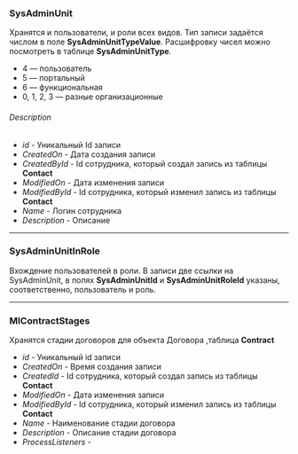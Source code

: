 ### SysAdminUnit
Хранятся и пользователи, и роли всех видов.
Тип записи задаётся числом в поле **SysAdminUnitTypeValue**.
Расшифровку чисел можно посмотреть в таблице **SysAdminUnitType**.
- 4 — пользователь
- 5 — портальный
- 6 — функциональная
- 0, 1, 2, 3 — разные организационные

###### Description

- *id* - Уникальный Id записи
- *CreatedOn* - Дата создания записи
- *CreatedById* - Id сотрудника, который создал запись из таблицы **Contact**
- *ModifiedOn* - Дата изменения записи
- *ModifiedById* - Id сотрудника, который изменил запись из таблицы **Contact**
- *Name* - Логин сотрудника
- *Description* - Описание 

------------


### SysAdminUnitInRole
Вхождение пользователей в роли. В записи две ссылки на SysAdminUnit,
в полях **SysAdminUnitId** и **SysAdminUnitRoleId** указаны, соответственно, пользователь и роль.

------------


### MIContractStages
Хранятся стадии договоров для объекта Договора ,таблица **Contract**
- *id* - Уникальный id записи
- *CreatedOn* - Время создания записи
- *CreatedId* - Id сотрудника, который создал запись из таблицы **Contact**
- *ModifiedOn* - Дата изменения записи
- *ModifiedById* - Id сотрудника, который изменил запись из таблицы **Contact**
- *Name* - Наименование стадии договора
- *Description* - Описание стадии договора
- *ProcessListeners* - 

